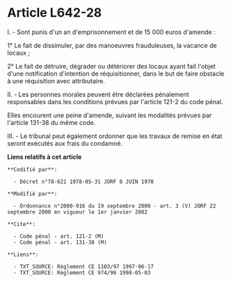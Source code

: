 # Article L642-28

I. - Sont punis d'un an d'emprisonnement et de 15 000 euros d'amende :

1° Le fait de dissimuler, par des manoeuvres frauduleuses, la vacance de locaux ;

2° Le fait de détruire, dégrader ou détériorer des locaux ayant fait l'objet d'une notification d'intention de
réquisitionner, dans le but de faire obstacle à une réquisition avec attributaire.

II. - Les personnes morales peuvent être déclarées pénalement responsables dans les conditions prévues par l'article 121-2 du
code pénal.

Elles encourent une peine d'amende, suivant les modalités prévues par l'article 131-38 du même code.

III. - Le tribunal peut également ordonner que les travaux de remise en état seront exécutés aux frais du condamné.

**Liens relatifs à cet article**

	**Codifié par**:

	  - Décret n°78-621 1978-05-31 JORF 8 JUIN 1978

	**Modifié par**:

	  - Ordonnance n°2000-916 du 19 septembre 2000 - art. 3 (V) JORF 22 septembre 2000 en vigueur le 1er janvier 2002

	**Cite**:

	  - Code pénal - art. 121-2 (M)
	  - Code pénal - art. 131-38 (M)

	**Liens**:

	  - TXT_SOURCE: Règlement CE 1103/97 1997-06-17
	  - TXT_SOURCE: Règlement CE 974/98 1998-05-03
